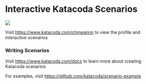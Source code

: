 # Interactive Katacoda Scenarios

[![](http://shields.katacoda.com/katacoda/chmeannn/count.svg)](https://www.katacoda.com/chmeannn "Get your profile on Katacoda.com")

Visit https://www.katacoda.com/chmeannn to view the profile and interactive scenarios

### Writing Scenarios
Visit https://www.katacoda.com/docs to learn more about creating Katacoda scenarios

For examples, visit https://github.com/katacoda/scenario-example

